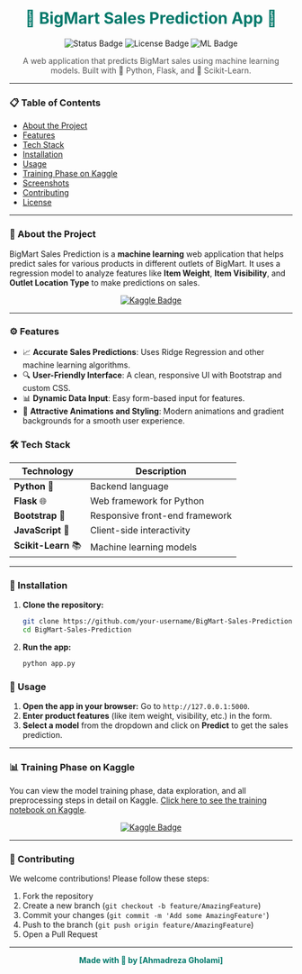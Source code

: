 <h1 align="center" style="color:#00796b;">🌟 BigMart Sales Prediction App 🌟</h1>

<p align="center">
  <img src="https://img.shields.io/badge/Status-Complete-success?style=flat-square" alt="Status Badge">
  <img src="https://img.shields.io/badge/License-MIT-blue?style=flat-square" alt="License Badge">
  <img src="https://img.shields.io/badge/Machine%20Learning-%E2%9C%85-ff69b4?style=flat-square" alt="ML Badge">
</p>

<p align="center" style="color:#555;">A web application that predicts BigMart sales using machine learning models. Built with 🐍 Python, Flask, and 🔮 Scikit-Learn.</p>

---

### 📋 Table of Contents

- [About the Project](#about-the-project)
- [Features](#features)
- [Tech Stack](#tech-stack)
- [Installation](#installation)
- [Usage](#usage)
- [Training Phase on Kaggle](#training-phase-on-kaggle)
- [Screenshots](#screenshots)
- [Contributing](#contributing)
- [License](#license)

---

### 🌟 About the Project

BigMart Sales Prediction is a **machine learning** web application that helps predict sales for various products in different outlets of BigMart. It uses a regression model to analyze features like **Item Weight**, **Item Visibility**, and **Outlet Location Type** to make predictions on sales.

<p align="center">
  <a href="https://www.kaggle.com/your-username/your-kaggle-notebook">
    <img src="https://img.shields.io/badge/View%20Training%20Phase-Kaggle-blue?style=for-the-badge&logo=kaggle" alt="Kaggle Badge">
  </a>
</p>

---

### ⚙️ Features

- 📈 **Accurate Sales Predictions**: Uses Ridge Regression and other machine learning algorithms.
- 🔍 **User-Friendly Interface**: A clean, responsive UI with Bootstrap and custom CSS.
- 📊 **Dynamic Data Input**: Easy form-based input for features.
- 🎨 **Attractive Animations and Styling**: Modern animations and gradient backgrounds for a smooth user experience.

### 🛠️ Tech Stack

| Technology    | Description                        |
|---------------|------------------------------------|
| **Python** 🐍 | Backend language                   |
| **Flask** 🌐  | Web framework for Python           |
| **Bootstrap** 💅 | Responsive front-end framework   |
| **JavaScript** 📜 | Client-side interactivity      |
| **Scikit-Learn** 📚 | Machine learning models       |

---

### 🚀 Installation

1. **Clone the repository:**
    ```bash
    git clone https://github.com/your-username/BigMart-Sales-Prediction.git
    cd BigMart-Sales-Prediction
    ```

2. **Run the app:**
    ```bash
    python app.py
    ```

### 🎉 Usage

1. **Open the app in your browser:** Go to `http://127.0.0.1:5000`.
2. **Enter product features** (like item weight, visibility, etc.) in the form.
3. **Select a model** from the dropdown and click on **Predict** to get the sales prediction.

---

### 📊 Training Phase on Kaggle

You can view the model training phase, data exploration, and all preprocessing steps in detail on Kaggle. [Click here to see the training notebook on Kaggle](https://www.kaggle.com/your-username/your-kaggle-notebook).

<p align="center">
  <a href="https://www.kaggle.com/your-username/your-kaggle-notebook">
    <img src="https://img.shields.io/badge/View%20Training%20Phase-Kaggle-blue?style=for-the-badge&logo=kaggle" alt="Kaggle Badge">
  </a>
</p>


---

### 🤝 Contributing

We welcome contributions! Please follow these steps:

1. Fork the repository
2. Create a new branch (`git checkout -b feature/AmazingFeature`)
3. Commit your changes (`git commit -m 'Add some AmazingFeature'`)
4. Push to the branch (`git push origin feature/AmazingFeature`)
5. Open a Pull Request


---

<p align="center" style="color:#00796b;font-weight:bold;">Made with 💙 by [Ahmadreza Gholami]</p>
